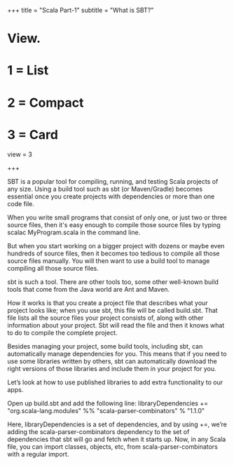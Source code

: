 +++
title = "Scala Part-1"
subtitle = "What is SBT?"


# View.
#   1 = List
#   2 = Compact
#   3 = Card
view = 3

+++

SBT is a popular tool for compiling, running, and testing Scala projects of any size. Using a build tool such as sbt (or Maven/Gradle) becomes essential once you create projects with dependencies or more than one code file.

When you write small programs that consist of only one, or just two or three source files, then it's easy enough to compile those source files by typing scalac MyProgram.scala in the command line.

But when you start working on a bigger project with dozens or maybe even hundreds of source files, then it becomes too tedious to compile all those source files manually. You will then want to use a build tool to manage compiling all those source files.

sbt is such a tool. There are other tools too, some other well-known build tools that come from the Java world are Ant and Maven.

How it works is that you create a project file that describes what your project looks like; when you use sbt, this file will be called build.sbt. That file lists all the source files your project consists of, along with other information about your project. Sbt will read the file and then it knows what to do to compile the complete project.

Besides managing your project, some build tools, including sbt, can automatically manage dependencies for you. This means that if you need to use some libraries written by others, sbt can automatically download the right versions of those libraries and include them in your project for you.

Let’s look at how to use published libraries to add extra functionality to our apps.

Open up build.sbt and add the following line:
libraryDependencies += "org.scala-lang.modules" %% "scala-parser-combinators" % "1.1.0"

Here, libraryDependencies is a set of dependencies, and by using +=, we’re adding the scala-parser-combinators dependency to the set of dependencies that sbt will go and fetch when it starts up. Now, in any Scala file, you can import classes, objects, etc, from scala-parser-combinators with a regular import.
